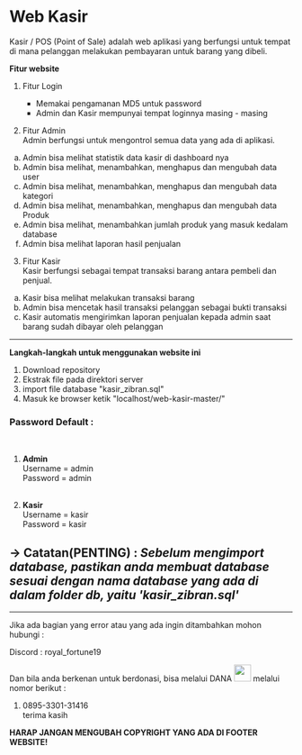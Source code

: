 # Web Kasir

Kasir / POS (Point of Sale) adalah web aplikasi yang berfungsi untuk tempat di mana pelanggan melakukan pembayaran untuk barang yang dibeli.

<strong>Fitur website</strong>
  1. Fitur Login
    <ul type="square">
    <li>Memakai pengamanan MD5 untuk password</li>
    <li>Admin dan Kasir mempunyai tempat loginnya masing - masing</li>
    </ul>
    
    
  2. Fitur Admin<br>
     Admin berfungsi untuk mengontrol semua data yang ada di aplikasi.
     
  <ol type="a">
    <li>Admin bisa melihat statistik data kasir di dashboard nya</li>
    <li>Admin bisa melihat, menambahkan, menghapus dan mengubah data user</li>
    <li>Admin bisa melihat, menambahkan, menghapus dan mengubah data kategori</li>
    <li>Admin bisa melihat, menambahkan, menghapus dan mengubah data Produk</li>
    <li>Admin bisa melihat, menambahkan jumlah produk yang  masuk kedalam database</li>
    <li>Admin bisa melihat laporan hasil penjualan</li>
   
  </ol>
  
   3. Fitur Kasir<br>
      Kasir berfungsi sebagai tempat transaksi barang antara pembeli dan penjual.
  
  <ol type="a">
    <li>Kasir bisa melihat melakukan transaksi barang </li>
    <li>Admin bisa mencetak hasil transaksi pelanggan sebagai bukti transaksi</li>
    <li>Kasir automatis mengirimkan laporan penjualan kepada admin saat barang sudah dibayar oleh pelanggan</li>
  
  </ol>
  
   ________________________________________________________________________________________________________________________________________________________________
   
   <strong>Langkah-langkah untuk menggunakan website ini</strong>
     <ol type="1">
    <li>Download repository</li>
    <li>Ekstrak file pada direktori server</li>
    <li>import file database "kasir_zibran.sql"</li>
    <li>Masuk ke browser ketik "localhost/web-kasir-master/"</li>
    
  </ol>
  
  <b><h3>Password Default : </h3></b><br>
  
  1. <b>Admin</b><br>
    Username = admin<br>
    Password = admin<br><br>
    
  2. <b>Kasir</b><br>
    Username = kasir<br>
    Password = kasir
  
  
  
  -> Catatan(PENTING) :
    <i>Sebelum mengimport database, pastikan anda membuat database sesuai dengan nama database yang ada di dalam folder db, yaitu 'kasir_zibran.sql'</i>
-----------------------------------------------------------------------------------------------------------------------------------------------------------------
-----------------------------------------------------------------------------------------------------------------------------------------------------------------
Jika ada bagian yang error atau yang ada ingin ditambahkan mohon hubungi :

Discord : royal_fortune19

Dan bila anda berkenan untuk berdonasi, bisa melalui DANA <img src ="https://jualmac.net/wp-content/uploads/2020/01/dana-1.jpg" height="30px">
melalui nomor berikut : <br>
1. 0895-3301-31416 <br>
terima kasih

<strong> HARAP JANGAN MENGUBAH COPYRIGHT YANG ADA DI FOOTER WEBSITE!</strong>
